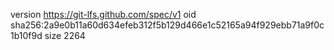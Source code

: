 version https://git-lfs.github.com/spec/v1
oid sha256:2a9e0b11a60d634efeb312f5b129d466e1c52165a94f929ebb71a9f0c1b10f9d
size 2264
